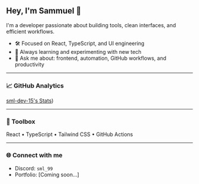 ## Hey, I'm Sammuel 👋

I'm a developer passionate about building tools, clean interfaces, and efficient workflows.

- 🛠️ Focused on React, TypeScript, and UI engineering
- 🌱 Always learning and experimenting with new tech
- 💬 Ask me about: frontend, automation, GitHub workflows, and productivity

---

### 📈 GitHub Analytics

[sml-dev-15's Stats](https://github-readme-stats.vercel.app/api?username=sml-dev-15&theme=nord&show_icons=true&hide_border=false&count_private=false))

---

### 🧰 Toolbox

React • TypeScript • Tailwind CSS • GitHub Actions 

---

### 🌐 Connect with me

- Discord: `sml_99`
- Portfolio: [Coming soon...]

